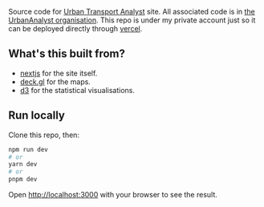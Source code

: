 Source code for [Urban Transport Analyst](https://urbananalyst.city) site. All
associated code is in [the UrbanAnalyst
organisation](https://github.com/UrbanAnalyst). This repo is under my private
account just so it can be deployed directly through
[vercel](https://vercel.com).

## What's this built from?

- [nextjs](https://nextjs.org) for the site itself.
- [deck.gl](https://deck.gl) for the maps.
- [d3](https://d3js.org) for the statistical visualisations.

## Run locally

Clone this repo, then:

```bash
npm run dev
# or
yarn dev
# or
pnpm dev
```

Open [http://localhost:3000](http://localhost:3000) with your browser to see the result.
